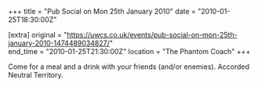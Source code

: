 +++
title = "Pub Social on Mon 25th January 2010"
date = "2010-01-25T18:30:00Z"

[extra]
original = "https://uwcs.co.uk/events/pub-social-on-mon-25th-january-2010-1474489034827/"    
end_time = "2010-01-25T21:30:00Z"
location = "The Phantom Coach"
+++

Come for a meal and a drink with your friends (and/or enemies). Accorded Neutral Territory.


